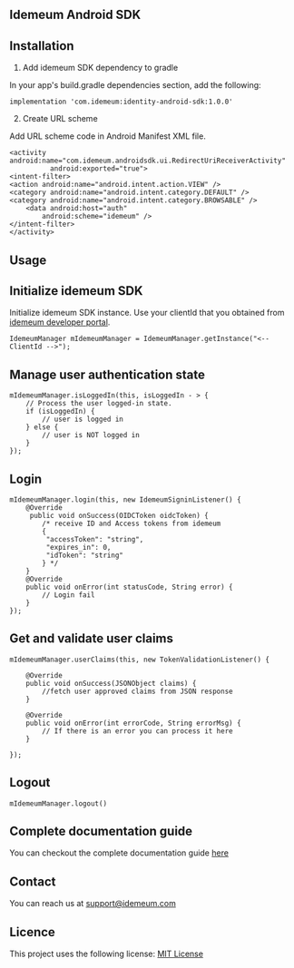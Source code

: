 ## Idemeum Android SDK


## Installation

1. Add idemeum SDK dependency to gradle

  In your app's build.gradle dependencies section, add the following:

  ```
  implementation 'com.idemeum:identity-android-sdk:1.0.0'
  ```

2. Create URL scheme

  Add URL scheme code in Android Manifest XML file.

  ```
  <activity android:name="com.idemeum.androidsdk.ui.RedirectUriReceiverActivity"   
            android:exported="true">
  <intent-filter>
  <action android:name="android.intent.action.VIEW" />
  <category android:name="android.intent.category.DEFAULT" />
  <category android:name="android.intent.category.BROWSABLE" />
      <data android:host="auth"
          android:scheme="idemeum" />
  </intent-filter>
  </activity>
  ```

## Usage

## Initialize idemeum SDK

Initialize idemeum SDK instance. 
Use your clientId that you obtained from [idemeum developer portal]().

``` 
IdemeumManager mIdemeumManager = IdemeumManager.getInstance("<-- ClientId -->");
```

## Manage user authentication state

```
mIdemeumManager.isLoggedIn(this, isLoggedIn - > {
    // Process the user logged-in state.           
    if (isLoggedIn) {
        // user is logged in
    } else {
        // user is NOT logged in
    }
});
```

## Login 

```
mIdemeumManager.login(this, new IdemeumSigninListener() {
    @Override
     public void onSuccess(OIDCToken oidcToken) {
        /* receive ID and Access tokens from idemeum
        {
         "accessToken": "string",
         "expires_in": 0,
         "idToken": "string"
        } */
    }
    @Override
    public void onError(int statusCode, String error) {
        // Login fail
    }
});
```

## Get and validate user claims

```
mIdemeumManager.userClaims(this, new TokenValidationListener() {

    @Override
    public void onSuccess(JSONObject claims) {
        //fetch user approved claims from JSON response
    }

    @Override
    public void onError(int errorCode, String errorMsg) {
        // If there is an error you can process it here
    }

});
```

## Logout

```
mIdemeumManager.logout()
```


## Complete documentation guide

You can checkout the complete documentation guide [here](https://docs.idemeum.com/reference/android-guide/)


## Contact

You can reach us at <support@idemeum.com>

## Licence

This project uses the following license: [MIT License](https://github.com/idemeum/idemeum-android-sample/blob/main/LICENSE)
